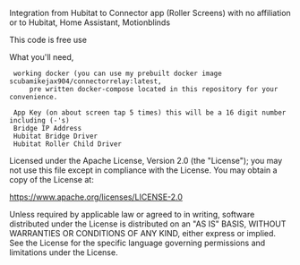 Integration from Hubitat to Connector app (Roller Screens) with no affiliation or  to Hubitat, Home Assistant, Motionblinds

This code is free use 

What you'll need, 

     working docker (you can use my prebuilt docker image scubamikejax904/connectorrelay:latest, 
         pre written docker-compose located in this repository for your convenience. 
   
     App Key (on about screen tap 5 times) this will be a 16 digit number including (-'s)
     Bridge IP Address
     Hubitat Bridge Driver
     Hubitat Roller Child Driver



Licensed under the Apache License, Version 2.0 (the "License"); you may not use this file except in compliance with the License. You may obtain a copy of the License at:

https://www.apache.org/licenses/LICENSE-2.0

Unless required by applicable law or agreed to in writing, software distributed under the License is distributed on an "AS IS" BASIS, WITHOUT WARRANTIES OR CONDITIONS OF ANY KIND, either express or implied. See the License for the specific language governing permissions and limitations under the License.

